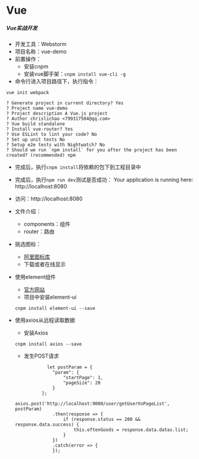 # Vue

##### Vue实战开发
- 开发工具：Webstorm
- 项目名称：vue-demo
- 前置操作：
  - 安装cnpm
  - 安装vue脚手架：`cnpm install vue-cli -g`
- 命令行进入项目路径下，执行指令：
```
vue init webpack

? Generate project in current directory? Yes
? Project name vue-demo
? Project description A Vue.js project
? Author chrislichao <799317504@qq.com>
? Vue build standalone
? Install vue-router? Yes
? Use ESLint to lint your code? No
? Set up unit tests No
? Setup e2e tests with Nightwatch? No
? Should we run `npm install` for you after the project has been created? (recommended) npm
```

- 完成后，执行`cnpm install`将依赖的包下到工程目录中
- 完成后，执行`npm run dev`测试是否成功：  Your application is running here: http://localhost:8080
- 访问：http://localhost:8080


- 文件介绍：
  - components：组件
  - router：路由
- 挑选图标：
  - [阿里图标库](https://www.iconfont.cn/)
  - 下载或者在线显示
- 使用element组件
  - [官方网站](https://element.eleme.cn/#/zh-CN)
  - 项目中安装element-ui
  ```
  cnpm install element-ui --save
  ```

- 使用axios从远程读取数据
  - 安装Axios
  ```
  cnpm install axios --save
  ```
  
  - 发生POST请求
  ```
              let postParam = {
                "param": {
                    "startPage": 1,
                    "pageSize": 20
                }
            };
            axios.post('http://localhost:9000/user/getUserVoPageList', postParam)
                .then(response => {
                    if (response.status == 200 && response.data.success) {
                        this.oftenGoods = response.data.datas.list;
                    }
                })
                .catch(error => {
                });
  ```